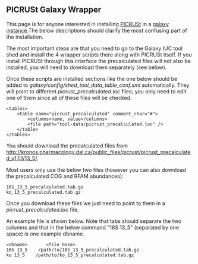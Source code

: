 ## PICRUSt Galaxy Wrapper

This page is for anyone interested in installing [PICRUSt](http://picrust.github.io/picrust/) in a [galaxy instance](https://galaxyproject.org/).The below descriptions should clarify the most confusing part of the installation.

The most important steps are that you need to go to the Galaxy IUC tool shed and install the 4 wrapper scripts there along with PICRUSt itself. If you install PICRUSt through this interface the precalculated files will not also be installed, you will need to download them separately (see below).

Once these scripts are installed sections like the one below should be added to *galaxy/config/shed_tool_data_table_conf.xml* automatically. They will point to different *picrust_precalculated.loc* files; you only need to edit one of them since all of these files will be checked.

```
<tables>
    <table name="picrust_precalculated" comment_char="#">
        <columns>name, value</columns>
        <file path="tool-data/picrust_precalculated.loc" />
    </table>
</tables>
```

You should download the precalculated files from http://kronos.pharmacology.dal.ca/public_files/picrust/picrust_precalculated_v1.1.1/13_5/.

Most users only use the below two files (however you can also download the precalculated COG and RFAM abundances):
```
16S_13_5_precalculated.tab.gz
ko_13_5_precalculated.tab.gz
```

Once you download these files we just need to point to them in a *picrust_precalculated.loc* file.

An example file is shown below. Note that tabs should separate the two columns and that in the below command "16S 13_5" (separated by one space) is one example dbname.

```
<dbname>       <file_base>
16S 13_5    /path/to/16S_13_5_precalculated.tab.gz
ko 13_5    /path/to/ko_13_5_precalculated.tab.gz
```
